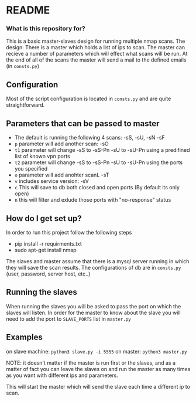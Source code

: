 # README #
### What is this repository for? ###

This is a basic master-slaves design for running multiple nmap scans.
The design:
There is a master which holds a list of ips to scan.
The master can recieve a number of parameters which will effect what scans will be run.
At the end of all of the scans the master will send a mail to the defined emails (in `consts.py`)

## Configuration
Most of the script configuration is located in `consts.py` and are quite straightforward.

## Parameters that can be passed to master
* The default is running the following 4 scans: -sS, -sU, -sN -sF
* `p` parameter will add another scan: -sO
* `t1` parameter will change -sS to -sS-Pn -sU to -sU-Pn using a predifined list of known vpn ports 
* `t2` parameter will change -sS to -sS-Pn -sU to -sU-Pn using the ports you specified
* `o` parameter will add anohter scanL -sT
* `v` includes service version: -sV
* `c` This will save to db both closed and open ports (By default its only open)
* `n` this will filter and exlude those ports with "no-response" status

## How do I get set up?
In order to run this project follow the following steps
* pip install -r requirments.txt
* sudo apt-get install nmap

The slaves and master assume that there is a mysql server running in which they will save the scan results.
The configurations of db are in `consts.py` (user, password, server host, etc..)

## Running the slaves
When running the slaves you will be asked to pass the port on which the slaves will listen.
In order for the master to know about the slave you will need to add the port to `SLAVE_PORTS` list in `master.py`

## Examples
on slave machine: `python3 slave.py -i 5555`
on master: `python3 master.py`

NOTE: it doesn't matter if the master is run first or the slaves, and as a matter of fact you can leave the slaves on and run the master
as many times as you want with different ips and parameters.

This will start the master which will send the slave each time a different ip to scan.